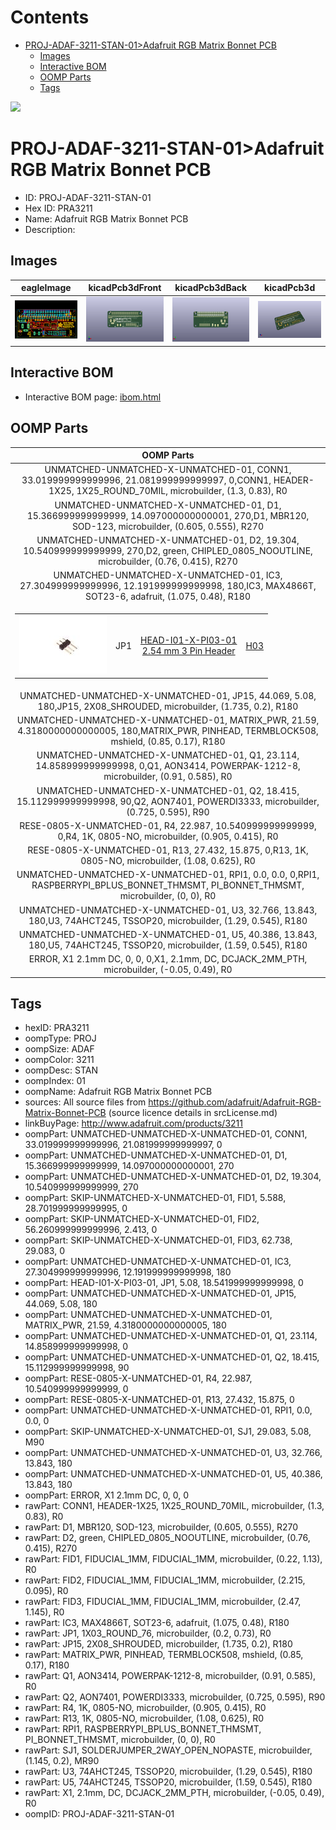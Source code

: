 



Contents
========

* [PROJ-ADAF-3211-STAN-01>Adafruit RGB Matrix Bonnet PCB](#proj-adaf-3211-stan-01adafruit-rgb-matrix-bonnet-pcb)
	* [Images](#images)
	* [Interactive BOM](#interactive-bom)
	* [OOMP Parts](#oomp-parts)
	* [Tags](#tags)
  
![][im]
# PROJ-ADAF-3211-STAN-01>Adafruit RGB Matrix Bonnet PCB

- ID: PROJ-ADAF-3211-STAN-01
- Hex ID: PRA3211
- Name: Adafruit RGB Matrix Bonnet PCB
- Description: 

## Images
  
  

|eagleImage|kicadPcb3dFront|kicadPcb3dBack|kicadPcb3d|
| :---: | :---: | :---: | :---: |
|[![eagleImage](eagleImage_140.png)](eagleImage_600.png)|[![kicadPcb3dFront](kicadPcb3dFront_140.png)](kicadPcb3dFront_600.png)|[![kicadPcb3dBack](kicadPcb3dBack_140.png)](kicadPcb3dBack_600.png)|[![kicadPcb3d](kicadPcb3d_140.png)](kicadPcb3d_600.png)|

## Interactive BOM

- Interactive BOM page: [ibom.html](kicad/bom/ibom.html)

## OOMP Parts
  

|OOMP Parts|
| :---: |
|UNMATCHED-UNMATCHED-X-UNMATCHED-01, CONN1, 33.019999999999996, 21.081999999999997, 0,CONN1, HEADER-1X25, 1X25_ROUND_70MIL, microbuilder, (1.3, 0.83), R0|
|UNMATCHED-UNMATCHED-X-UNMATCHED-01, D1, 15.366999999999999, 14.097000000000001, 270,D1, MBR120, SOD-123, microbuilder, (0.605, 0.555), R270|
|UNMATCHED-UNMATCHED-X-UNMATCHED-01, D2, 19.304, 10.540999999999999, 270,D2, green, CHIPLED_0805_NOOUTLINE, microbuilder, (0.76, 0.415), R270|
|UNMATCHED-UNMATCHED-X-UNMATCHED-01, IC3, 27.304999999999996, 12.191999999999998, 180,IC3, MAX4866T, SOT23-6, adafruit, (1.075, 0.48), R180|
|<table><tr><td>![HEAD-I01-X-PI03-01](https://raw.githubusercontent.com/oomlout/oomlout_OOMP_parts/main/HEAD-I01-X-PI03-01/image_140.jpg)</td><td> JP1</td><td>[HEAD-I01-X-PI03-01<br>2.54 mm 3 Pin Header](https://github.com/oomlout/oomlout_OOMP_parts/tree/main/HEAD-I01-X-PI03-01/)</td><td>[H03](https://github.com/oomlout/oomlout_OOMP_parts/tree/main/HEAD-I01-X-PI03-01/)</td></tr></table>|
|UNMATCHED-UNMATCHED-X-UNMATCHED-01, JP15, 44.069, 5.08, 180,JP15, 2X08_SHROUDED, microbuilder, (1.735, 0.2), R180|
|UNMATCHED-UNMATCHED-X-UNMATCHED-01, MATRIX_PWR, 21.59, 4.3180000000000005, 180,MATRIX_PWR, PINHEAD, TERMBLOCK508, mshield, (0.85, 0.17), R180|
|UNMATCHED-UNMATCHED-X-UNMATCHED-01, Q1, 23.114, 14.858999999999998, 0,Q1, AON3414, POWERPAK-1212-8, microbuilder, (0.91, 0.585), R0|
|UNMATCHED-UNMATCHED-X-UNMATCHED-01, Q2, 18.415, 15.112999999999998, 90,Q2, AON7401, POWERDI3333, microbuilder, (0.725, 0.595), R90|
|RESE-0805-X-UNMATCHED-01, R4, 22.987, 10.540999999999999, 0,R4, 1K, 0805-NO, microbuilder, (0.905, 0.415), R0|
|RESE-0805-X-UNMATCHED-01, R13, 27.432, 15.875, 0,R13, 1K, 0805-NO, microbuilder, (1.08, 0.625), R0|
|UNMATCHED-UNMATCHED-X-UNMATCHED-01, RPI1, 0.0, 0.0, 0,RPI1, RASPBERRYPI_BPLUS_BONNET_THMSMT, PI_BONNET_THMSMT, microbuilder, (0, 0), R0|
|UNMATCHED-UNMATCHED-X-UNMATCHED-01, U3, 32.766, 13.843, 180,U3, 74AHCT245, TSSOP20, microbuilder, (1.29, 0.545), R180|
|UNMATCHED-UNMATCHED-X-UNMATCHED-01, U5, 40.386, 13.843, 180,U5, 74AHCT245, TSSOP20, microbuilder, (1.59, 0.545), R180|
|ERROR, X1 2.1mm DC, 0, 0, 0,X1, 2.1mm, DC, DCJACK_2MM_PTH, microbuilder, (-0.05, 0.49), R0|

## Tags

- hexID: PRA3211
- oompType: PROJ
- oompSize: ADAF
- oompColor: 3211
- oompDesc: STAN
- oompIndex: 01
- oompName: Adafruit RGB Matrix Bonnet PCB
- sources: All source files from https://github.com/adafruit/Adafruit-RGB-Matrix-Bonnet-PCB (source licence details in srcLicense.md)
- linkBuyPage: http://www.adafruit.com/products/3211
- oompPart: UNMATCHED-UNMATCHED-X-UNMATCHED-01, CONN1, 33.019999999999996, 21.081999999999997, 0
- oompPart: UNMATCHED-UNMATCHED-X-UNMATCHED-01, D1, 15.366999999999999, 14.097000000000001, 270
- oompPart: UNMATCHED-UNMATCHED-X-UNMATCHED-01, D2, 19.304, 10.540999999999999, 270
- oompPart: SKIP-UNMATCHED-X-UNMATCHED-01, FID1, 5.588, 28.701999999999995, 0
- oompPart: SKIP-UNMATCHED-X-UNMATCHED-01, FID2, 56.260999999999996, 2.413, 0
- oompPart: SKIP-UNMATCHED-X-UNMATCHED-01, FID3, 62.738, 29.083, 0
- oompPart: UNMATCHED-UNMATCHED-X-UNMATCHED-01, IC3, 27.304999999999996, 12.191999999999998, 180
- oompPart: HEAD-I01-X-PI03-01, JP1, 5.08, 18.541999999999998, 0
- oompPart: UNMATCHED-UNMATCHED-X-UNMATCHED-01, JP15, 44.069, 5.08, 180
- oompPart: UNMATCHED-UNMATCHED-X-UNMATCHED-01, MATRIX_PWR, 21.59, 4.3180000000000005, 180
- oompPart: UNMATCHED-UNMATCHED-X-UNMATCHED-01, Q1, 23.114, 14.858999999999998, 0
- oompPart: UNMATCHED-UNMATCHED-X-UNMATCHED-01, Q2, 18.415, 15.112999999999998, 90
- oompPart: RESE-0805-X-UNMATCHED-01, R4, 22.987, 10.540999999999999, 0
- oompPart: RESE-0805-X-UNMATCHED-01, R13, 27.432, 15.875, 0
- oompPart: UNMATCHED-UNMATCHED-X-UNMATCHED-01, RPI1, 0.0, 0.0, 0
- oompPart: SKIP-UNMATCHED-X-UNMATCHED-01, SJ1, 29.083, 5.08, M90
- oompPart: UNMATCHED-UNMATCHED-X-UNMATCHED-01, U3, 32.766, 13.843, 180
- oompPart: UNMATCHED-UNMATCHED-X-UNMATCHED-01, U5, 40.386, 13.843, 180
- oompPart: ERROR, X1 2.1mm DC, 0, 0, 0
- rawPart: CONN1, HEADER-1X25, 1X25_ROUND_70MIL, microbuilder, (1.3, 0.83), R0
- rawPart: D1, MBR120, SOD-123, microbuilder, (0.605, 0.555), R270
- rawPart: D2, green, CHIPLED_0805_NOOUTLINE, microbuilder, (0.76, 0.415), R270
- rawPart: FID1, FIDUCIAL_1MM, FIDUCIAL_1MM, microbuilder, (0.22, 1.13), R0
- rawPart: FID2, FIDUCIAL_1MM, FIDUCIAL_1MM, microbuilder, (2.215, 0.095), R0
- rawPart: FID3, FIDUCIAL_1MM, FIDUCIAL_1MM, microbuilder, (2.47, 1.145), R0
- rawPart: IC3, MAX4866T, SOT23-6, adafruit, (1.075, 0.48), R180
- rawPart: JP1, 1X03_ROUND_76, microbuilder, (0.2, 0.73), R0
- rawPart: JP15, 2X08_SHROUDED, microbuilder, (1.735, 0.2), R180
- rawPart: MATRIX_PWR, PINHEAD, TERMBLOCK508, mshield, (0.85, 0.17), R180
- rawPart: Q1, AON3414, POWERPAK-1212-8, microbuilder, (0.91, 0.585), R0
- rawPart: Q2, AON7401, POWERDI3333, microbuilder, (0.725, 0.595), R90
- rawPart: R4, 1K, 0805-NO, microbuilder, (0.905, 0.415), R0
- rawPart: R13, 1K, 0805-NO, microbuilder, (1.08, 0.625), R0
- rawPart: RPI1, RASPBERRYPI_BPLUS_BONNET_THMSMT, PI_BONNET_THMSMT, microbuilder, (0, 0), R0
- rawPart: SJ1, SOLDERJUMPER_2WAY_OPEN_NOPASTE, microbuilder, (1.145, 0.2), MR90
- rawPart: U3, 74AHCT245, TSSOP20, microbuilder, (1.29, 0.545), R180
- rawPart: U5, 74AHCT245, TSSOP20, microbuilder, (1.59, 0.545), R180
- rawPart: X1, 2.1mm, DC, DCJACK_2MM_PTH, microbuilder, (-0.05, 0.49), R0
- oompID: PROJ-ADAF-3211-STAN-01



[im]: kicadPcb3d_450.png
